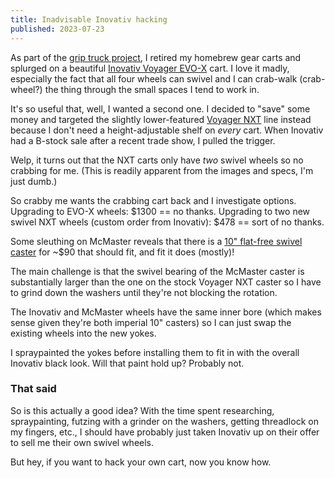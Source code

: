 ```yaml
---
title: Inadvisable Inovativ hacking
published: 2023-07-23
---
```


As part of the [grip truck project](grip-truck/), I retired my homebrew gear carts and splurged on a beautiful [Inovativ Voyager EVO-X](https://www.inovativ.com/product/cart-workstations/the-voyager-evo-x/) cart.
I love it madly, especially the fact that all four wheels can swivel and I can crab-walk (crab-wheel?) the thing through the small spaces I tend to work in.

It's so useful that, well, I wanted a second one. I decided to "save" some money and targeted the slightly lower-featured [Voyager NXT](https://www.inovativ.com/product/cart-workstations/the-voyager-nxt/) line instead
because I don't need a height-adjustable shelf on _every_ cart. When Inovativ had a B-stock sale after a recent trade show, I pulled the trigger.

Welp, it turns out that the NXT carts only have _two_ swivel wheels so no crabbing for me. (This is readily apparent from the images and specs, I'm just dumb.)

So crabby me wants the crabbing cart back and I investigate options. Upgrading to EVO-X wheels: $1300 == no thanks. Upgrading to two new swivel NXT wheels (custom order from Inovativ): $478 == sort of no thanks.

Some sleuthing on McMaster reveals that there is a [10" flat-free swivel caster](https://www.mcmaster.com/catalog/129/1633/22925T34) for ~$90 that should fit, and fit it does (mostly)!

<?# SimpleFigure src="inovativ-wheels/PXL_20230723_202056519.jpg" caption="New swivel yoke on existing dovetail" /?>

The main challenge is that the swivel bearing of the McMaster caster is substantially larger than the one on the stock Voyager NXT caster so I have to grind down the washers until they're not blocking the rotation.

The Inovativ and McMaster wheels have the same inner bore (which makes sense given they're both imperial 10" casters) so I can just swap the existing wheels into the new yokes.

<?# SimpleFigure src="inovativ-wheels/PXL_20230723_202618889.PORTRAIT.jpg" caption="New swivel yoke, existing wheel" /?>

I spraypainted the yokes before installing them to fit in with the overall Inovativ black look. Will that paint hold up? Probably not.

### That said

So is this actually a good idea? With the time spent researching, spraypainting, futzing with a grinder on the washers, getting threadlock on my fingers, etc., I should have probably just taken Inovativ up on their offer
to sell me their own swivel wheels.

But hey, if you want to hack your own cart, now you know how.
